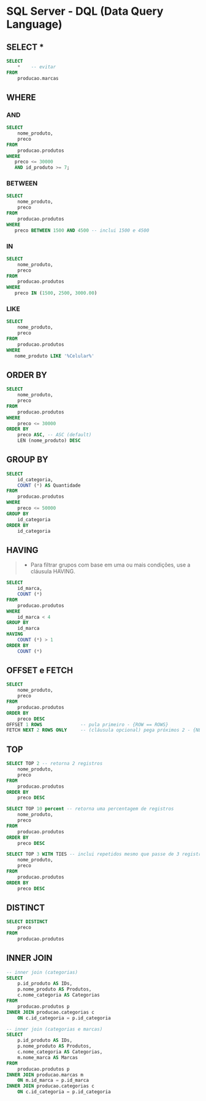# SQL Server - DQL (Data Query Language)

## SELECT *

~~~sql
SELECT 
    *    -- evitar
FROM 
    producao.marcas
~~~

## WHERE 

### AND

~~~sql
SELECT 
    nome_produto, 
    preco
FROM 
    producao.produtos
WHERE 
   preco <= 30000
   AND id_produto >= 7;
~~~

### BETWEEN

~~~sql
SELECT 
    nome_produto, 
    preco
FROM 
    producao.produtos
WHERE 
   preco BETWEEN 1500 AND 4500 -- inclui 1500 e 4500
~~~

### IN

~~~sql
SELECT 
    nome_produto, 
    preco
FROM 
    producao.produtos
WHERE 
   preco IN (1500, 2500, 3000.00)
~~~

### LIKE

~~~sql
SELECT 
    nome_produto, 
    preco
FROM 
    producao.produtos
WHERE 
   nome_produto LIKE '%Celular%'
~~~

## ORDER BY

~~~sql
SELECT 
    nome_produto, 
    preco
FROM 
    producao.produtos
WHERE 
    preco <= 30000
ORDER BY
    preco ASC, -- ASC (default)
    LEN (nome_produto) DESC
~~~

## GROUP BY

~~~sql
SELECT 
    id_categoria,
    COUNT (*) AS Quantidade
FROM 
    producao.produtos
WHERE 
    preco <= 50000
GROUP BY 
    id_categoria
ORDER BY
    id_categoria 
~~~

## HAVING

> - Para filtrar grupos com base em uma ou mais condições, use a cláusula HAVING.

~~~sql
SELECT 
    id_marca,
    COUNT (*)
FROM
    producao.produtos
WHERE
    id_marca < 4
GROUP BY
    id_marca
HAVING 
    COUNT (*) > 1
ORDER BY
    COUNT (*)
~~~

## OFFSET e FETCH

~~~sql
SELECT 
    nome_produto,
    preco
FROM
    producao.produtos
ORDER BY
    preco DESC
OFFSET 1 ROWS              -- pula primeiro - {ROW == ROWS}
FETCH NEXT 2 ROWS ONLY     -- (cláusula opcional) pega próximos 2 - {NEXT == FIRST}, {ROW == ROWS}
~~~

## TOP

~~~sql
SELECT TOP 2 -- retorna 2 registros
    nome_produto,
    preco
FROM
    producao.produtos
ORDER BY
    preco DESC    
~~~

~~~sql
SELECT TOP 10 percent -- retorna uma percentagem de registros
    nome_produto,
    preco
FROM
    producao.produtos
ORDER BY
    preco DESC    
~~~    

~~~sql
SELECT TOP 3 WITH TIES -- inclui repetidos mesmo que passe de 3 registros
    nome_produto,
    preco
FROM
    producao.produtos
ORDER BY
    preco DESC    
~~~    

## DISTINCT

~~~sql
SELECT DISTINCT
    preco
FROM
    producao.produtos    
~~~

## INNER JOIN

~~~sql
-- inner join (categorias)
SELECT 
    p.id_produto AS IDs, 
    p.nome_produto AS Produtos, 
    c.nome_categoria AS Categorias
FROM 
    producao.produtos p
INNER JOIN producao.categorias c
    ON c.id_categoria = p.id_categoria 

-- inner join (categorias e marcas)
SELECT 
    p.id_produto AS IDs,
    p.nome_produto AS Produtos,
    c.nome_categoria AS Categorias,
    m.nome_marca AS Marcas
FROM 
    producao.produtos p
INNER JOIN producao.marcas m
    ON m.id_marca = p.id_marca
INNER JOIN producao.categorias c
    ON c.id_categoria = p.id_categoria
~~~
